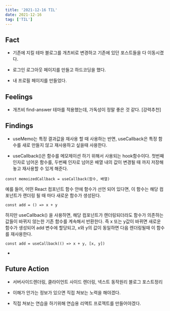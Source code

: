 ```yaml
---
title: '2021-12-16 TIL'
date: 2021-12-16
tag: ['TIL']
---
```


## Fact

- 기존에 지킬 테마 블로그를 개츠비로 변경하고 기존에 있던 포스트들을 다 이동시켰다.

- 로그인 로그아웃 페이지를 만들고 하드코딩을 했다.

- 내 프로필 페이지를 만들었다.

## Feelings

- 개츠비 find-answer 테마를 적용했는데, 가독성이 정말 좋은 것 같다. [강력추천]

## Findings

- useMemo는 특정 결과값을 재사용 할 때 사용하는 반면, useCallback은 특정 함수를 새로 만들지 않고 재사용하고 싶을때 사용한다.

- useCallback()은 함수를 메모제이션 하기 위해서 사용되는 hook함수이다. 첫번째 인자로 넘어온 함수를, 두번째 인자로 넘어온 배열 내의 값이 변경될 때 까지 저장해놓고 재사용할 수 있게 해준다.

```tsx
const memoizedCallback = useCallback(함수, 배열)
```

예를 들어, 어떤 React 컴포넌트 함수 안에 함수가 선언 되어 있다면, 이 함수는 해당 컴포넌트가 랜더링 될 때 마다 새로운 함수가 생성된다.

```tsx
const add = () => x + y
```

하지만 useCallback() 을 사용하면, 해당 컴포넌트가 랜더링되더라도 함수가 의존하는 값들이 바뀌지 않는한 기존 함수를 계속해서 반환한다. 즉 x 또는 y값이 바뀌면 새로운 함수가 생성되어 add 변수에 할당되고, x와 y의 값이 동일하면 다음 렌더링될때 이 함수를 재사용한다.

```tsx
const add = useCallback(() => x + y, [x, y])
```

-

## Future Action

- 서버사이드렌더링, 클라이언트 사이드 렌더링, 넥스트 동작원리 블로그 포스트정리

- 이해가 안가는 정보가 있으면 직접 쳐보는 노력을 해야겠다.

- 직접 쳐보는 연습을 하기위해 연습용 리액트 프로젝트를 만들어야겠다.
